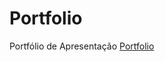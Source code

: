# Portfolio
Portfólio de Apresentação
<a href="https://lucasgonella.github.io/Portfolio"> Portfolio </a>
